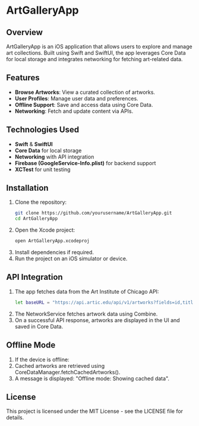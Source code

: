 # ArtGalleryApp

## Overview
ArtGalleryApp is an iOS application that allows users to explore and manage art collections. Built using Swift and SwiftUI, the app leverages Core Data for local storage and integrates networking for fetching art-related data.

## Features
- **Browse Artworks**: View a curated collection of artworks.
- **User Profiles**: Manage user data and preferences.
- **Offline Support**: Save and access data using Core Data.
- **Networking**: Fetch and update content via APIs.

## Technologies Used
- **Swift** & **SwiftUI**
- **Core Data** for local storage
- **Networking** with API integration
- **Firebase (GoogleService-Info.plist)** for backend support
- **XCTest** for unit testing

## Installation
1. Clone the repository:
   ```sh
   git clone https://github.com/yourusername/ArtGalleryApp.git
   cd ArtGalleryApp
   ```
2. Open the Xcode project:
   ```sh
   open ArtGalleryApp.xcodeproj
   ```
3. Install dependencies if required.
4. Run the project on an iOS simulator or device.

 ## API Integration

1. The app fetches data from the Art Institute of Chicago API:
    ```sh
   let baseURL = "https://api.artic.edu/api/v1/artworks?fields=id,title,artist_display,image_id,date_display,medium_display,dimensions,department_title"
   ```
2. The NetworkService fetches artwork data using Combine.
3. On a successful API response, artworks are displayed in the UI and saved in Core Data.

## Offline Mode
1. If the device is offline:
2. Cached artworks are retrieved using CoreDataManager.fetchCachedArtworks().
3. A message is displayed: "Offline mode: Showing cached data".

## License
This project is licensed under the MIT License - see the LICENSE file for details.
